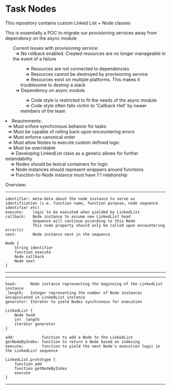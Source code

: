 <h1>Task Nodes</h1>

<p>This repository contains custom Linked List + Node classes</p>
<p>This is essentially a POC to migrate our provisioning services away from dependency on the async module</p>

<ul>
Current Issues with provisioning service:<br>
    &nbsp;&nbsp;=> No rollback enabled. Created resources are no longer manageable in the event of a failure<br>
        <ul>
        &nbsp;&nbsp;&nbsp;&nbsp;=> Resources are not connected to dependencies<br>
        &nbsp;&nbsp;&nbsp;&nbsp;=> Resources cannot be destroyed by provisioning service<br>
        &nbsp;&nbsp;&nbsp;&nbsp;=> Resources exist on multiple platforms. This makes it troublesome to destroy a stack<br>
        </ul>
    &nbsp;&nbsp;=> Dependency on async module<br>
        <ul>
        &nbsp;&nbsp;&nbsp;&nbsp;=> Code style is restricted to fit the needs of the async module<br>
        &nbsp;&nbsp;&nbsp;&nbsp;=> Code style often falls victim to 'Callback Hell' by newer members of the team<br>
        </ul>
</ul>

<li>
Requirements:<br>
    &nbsp;&nbsp;=> Must enfore synchronous behavior for tasks<br>
    &nbsp;&nbsp;=> Must be capable of rolling back upon encountering errors<br>
    &nbsp;&nbsp;=> Must enforce canonical order<br>
    &nbsp;&nbsp;=> Must allow Nodes to execute custom defined logic<br>
    &nbsp;&nbsp;=> Must be overridable<br>
        &nbsp;&nbsp;&nbsp;&nbsp;=> Developing LinkedList class as a generic allows for further extendability<br>
    &nbsp;&nbsp;&nbsp;&nbsp;=> Nodes should be lexical containers for logic<br>
        &nbsp;&nbsp;&nbsp;&nbsp;=> Node instances should represent wrappers around functions<br>
        &nbsp;&nbsp;&nbsp;&nbsp;=> Function-to-Node instance must have 1:1 relationship<br>

Overview:

***************************
    identifier: meta-data about the node instance to serve as identification (i.e. function name, function purpose, node sequence identifier etc)
    execute:    logic to be executed when yielded by LinkedList
    callback:   Node instance to assume new LinkedList head
                Sequence will continue according to this Node
                This node property should only be called upon encountering error(s)
    next:       Node instance next in the sequence

    Node {
        String identifier
        function execute
        Node callback
        Node next
    }

***************************
    

***************************
    head:      Node instance representing the beginning of the LinkedList instance
    _length:   Integer representing the number of Node instances encapsulated in LinkedList instance
    generator: Iterator to yield Nodes synchronous for execution

    LinkedList {
        Node head
        int _length
        iterator generator
    }

    add:            function to add a Node to the LinkedList
    getNodeByIndex: function to return a Node based on indexing
    execute:        function to yield the next Node's execution logic in the LinkedList sequence

    LinkedList.prototype {
        function add
        function getNodeByIndex
        execute
    }

***************************
